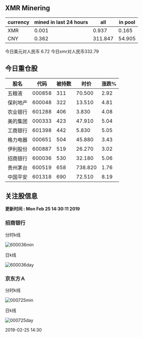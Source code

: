 ## XMR Minering

|currency|mined in last 24 hours|all|in pool|
|---|---|---|---|
|XMR|0.001|0.937|0.165|
|CNY|0.362|311.847|54.905|

今日美元对人民币 6.72	今日xmr对人民币332.79


## 今日重仓股 

|股名|代码|被持数|时价|涨跌%|
|---|---|---|---|---|
|五粮液|000858|311|70.500|2.92|
|保利地产|600048|322|13.510|4.81|
|农业银行|601288|406|3.830|4.08|
|美的集团|000333|423|47.910|5.04|
|工商银行|601398|442|5.830|5.05|
|格力电器|000651|504|45.880|3.43|
|伊利股份|600887|519|26.270|3.02|
|招商银行|600036|530|32.180|5.06|
|贵州茅台|600519|658|738.820|1.76|
|中国平安|601318|690|72.510|8.19|

## 关注股信息
**更新时间 : Mon Feb 25 14:30:11 2019**
### 招商银行 
分时k线

![600036min](http://image.sinajs.cn/newchart/min/n/sh600036.gif)

日k线

![600036day](http://image.sinajs.cn/newchart/daily/n/sh600036.gif)

### 京东方Ａ 
分时k线

![000725min](http://image.sinajs.cn/newchart/min/n/sz000725.gif)

日k线

![000725day](http://image.sinajs.cn/newchart/daily/n/sz000725.gif)

2019-02-25 14:30